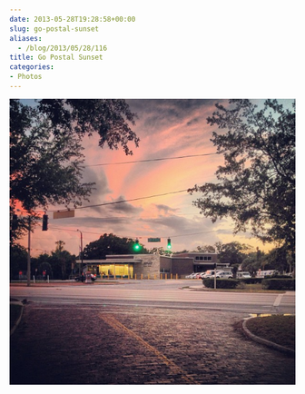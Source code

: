 ```yaml
---
date: 2013-05-28T19:28:58+00:00
slug: go-postal-sunset
aliases:
  - /blog/2013/05/28/116
title: Go Postal Sunset
categories:
- Photos
---
```


![Post office near my house](May_28__2013_at_1149PM_-_Go_postal_sunset.jpg)
